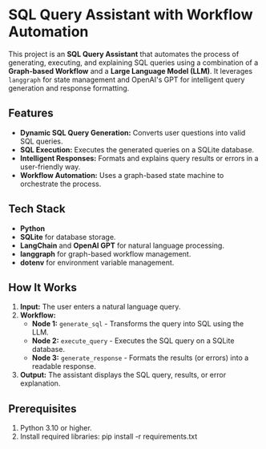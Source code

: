 # SQL Query Assistant with Workflow Automation

This project is an **SQL Query Assistant** that automates the process of generating, executing, and explaining SQL queries using a combination of a **Graph-based Workflow** and a **Large Language Model (LLM)**. It leverages `langgraph` for state management and OpenAI's GPT for intelligent query generation and response formatting.

## Features

- **Dynamic SQL Query Generation:** Converts user questions into valid SQL queries.
- **SQL Execution:** Executes the generated queries on a SQLite database.
- **Intelligent Responses:** Formats and explains query results or errors in a user-friendly way.
- **Workflow Automation:** Uses a graph-based state machine to orchestrate the process.

## Tech Stack

- **Python**
- **SQLite** for database storage.
- **LangChain** and **OpenAI GPT** for natural language processing.
- **langgraph** for graph-based workflow management.
- **dotenv** for environment variable management.

## How It Works

1. **Input:** The user enters a natural language query.
2. **Workflow:**
   - **Node 1:** `generate_sql` - Transforms the query into SQL using the LLM.
   - **Node 2:** `execute_query` - Executes the SQL query on a SQLite database.
   - **Node 3:** `generate_response` - Formats the results (or errors) into a readable response.
3. **Output:** The assistant displays the SQL query, results, or error explanation.

## Prerequisites

1. Python 3.10 or higher.
2. Install required libraries: pip install -r requirements.txt
